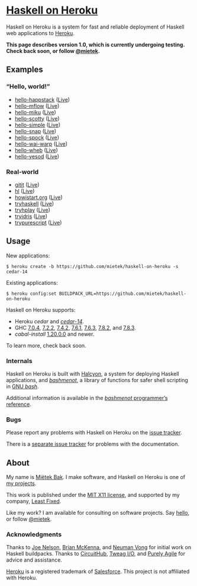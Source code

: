 [Haskell on Heroku](https://haskellonheroku.com/)
==================================================

Haskell on Heroku is a system for fast and reliable deployment of Haskell web applications to [Heroku](https://heroku.com/).

**This page describes version 1.0, which is currently undergoing testing.  Check back soon, or follow [@mietek](https://twitter.com/mietek).**


Examples
--------

### “Hello, world!”

- [hello-happstack](https://github.com/mietek/hello-happstack/) ([Live](https://mietek-hello-happstack.herokuapp.com/))
- [hello-mflow](https://github.com/mietek/hello-mflow/) ([Live](https://mietek-hello-mflow.herokuapp.com/))
- [hello-miku](https://github.com/mietek/hello-miku/) ([Live](https://mietek-hello-miku.herokuapp.com/))
- [hello-scotty](https://github.com/mietek/hello-scotty/) ([Live](https://mietek-hello-scotty.herokuapp.com/))
- [hello-simple](https://github.com/mietek/hello-simple/) ([Live](https://mietek-hello-simple.herokuapp.com/))
- [hello-snap](https://github.com/mietek/hello-snap/) ([Live](https://mietek-hello-snap.herokuapp.com/))
- [hello-spock](https://github.com/mietek/hello-spock/) ([Live](https://mietek-hello-spock.herokuapp.com/))
- [hello-wai-warp](https://github.com/mietek/hello-wai-warp/) ([Live](https://mietek-hello-wai-warp.herokuapp.com/))
- [hello-wheb](https://github.com/mietek/hello-wheb/) ([Live](https://mietek-hello-wheb.herokuapp.com/))
- [hello-yesod](https://github.com/mietek/hello-yesod/) ([Live](https://mietek-hello-yesod.herokuapp.com/))


### Real-world

- [gitit](https://github.com/mietek/gitit/) ([Live](https://mietek-gitit.herokuapp.com/))
- [hl](https://github.com/mietek/hl/) ([Live](https://mietek-hl.herokuapp.com/))
- [howistart.org](https://github.com/mietek/howistart.org/) ([Live](https://mietek-howistart.herokuapp.com/))
- [tryhaskell](https://github.com/mietek/tryhaskell/) ([Live](https://mietek-tryhaskell.herokuapp.com/))
- [tryhplay](https://github.com/mietek/tryhplay/) ([Live](https://mietek-tryhplay.herokuapp.com/))
- [tryidris](https://github.com/mietek/tryidris/) ([Live](https://mietek-tryidris.herokuapp.com/))
- [trypurescript](https://github.com/mietek/trypurescript/) ([Live](https://mietek-trypurescript.herokuapp.com/))


Usage
-----

New applications:

```
$ heroku create -b https://github.com/mietek/haskell-on-heroku -s cedar-14
```

Existing applications:

```
$ heroku config:set BUILDPACK_URL=https://github.com/mietek/haskell-on-heroku
```

Haskell on Heroku supports:

- Heroku _cedar_ and [_cedar-14_](https://blog.heroku.com/archives/2014/8/19/cedar-14-public-beta).
- GHC [7.0.4](https://www.haskell.org/ghc/download_ghc_7_0_4), [7.2.2](https://www.haskell.org/ghc/download_ghc_7_2_2), [7.4.2](https://www.haskell.org/ghc/download_ghc_7_4_2), [7.6.1](https://www.haskell.org/ghc/download_ghc_7_6_1), [7.6.3](https://www.haskell.org/ghc/download_ghc_7_6_3), [7.8.2](https://www.haskell.org/ghc/download_ghc_7_8_2), and [7.8.3](https://www.haskell.org/ghc/download_ghc_7_8_3).
- _cabal-install_ [1.20.0.0](https://www.haskell.org/cabal/download.html) and newer.

To learn more, check back soon.


### Internals

Haskell on Heroku is built with [Halcyon](https://halcyon.sh/), a system for deploying Haskell applications, and [_bashmenot_](https://bashmenot.mietek.io/), a library of functions for safer shell scripting in [GNU _bash_](https://gnu.org/software/bash/).

Additional information is available in the [_bashmenot_ programmer’s reference](https://bashmenot.mietek.io/reference/).


### Bugs

Please report any problems with Haskell on Heroku on the [issue tracker](https://github.com/mietek/haskell-on-heroku/issues/).

There is a [separate issue tracker](https://github.com/mietek/haskell-on-heroku-website/issues/) for problems with the documentation.


About
-----

My name is [Miëtek Bak](https://mietek.io/).  I make software, and Haskell on Heroku is one of [my projects](https://mietek.io/projects/).

This work is published under the [MIT X11 license](https://haskellonheroku.com/license/), and supported by my company, [Least Fixed](https://leastfixed.com/).

Like my work?  I am available for consulting on software projects.  Say [hello](https://mietek.io/), or follow [@mietek](https://twitter.com/mietek).


### Acknowledgments

Thanks to [Joe Nelson](http://begriffs.com/), [Brian McKenna](http://brianmckenna.org/), and [Neuman Vong](https://github.com/luciferous/) for initial work on Haskell buildpacks.  Thanks to [CircuitHub](https://circuithub.com/), [Tweag I/O](http://www.tweag.io/), and [Purely Agile](http://purelyagile.com/) for advice and assistance.

[Heroku](https://heroku.com/) is a registered trademark of [Salesforce](https://salesforce.com/).  This project is not affiliated with Heroku.
